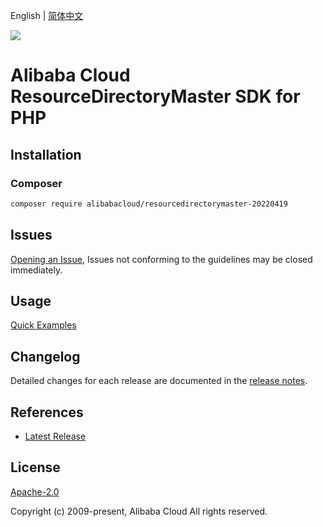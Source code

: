 English | [简体中文](README-CN.md)

![](https://aliyunsdk-pages.alicdn.com/icons/AlibabaCloud.svg)

# Alibaba Cloud ResourceDirectoryMaster SDK for PHP

## Installation

### Composer

```bash
composer require alibabacloud/resourcedirectorymaster-20220419
```

## Issues

[Opening an Issue](https://github.com/aliyun/alibabacloud-php-sdk/issues/new), Issues not conforming to the guidelines may be closed immediately.

## Usage

[Quick Examples](https://github.com/aliyun/alibabacloud-php-sdk/blob/master/docs/0-Examples-EN.md#quick-examples)

## Changelog

Detailed changes for each release are documented in the [release notes](./ChangeLog.txt).

## References

* [Latest Release](https://github.com/aliyun/alibabacloud-php-sdk/)

## License

[Apache-2.0](http://www.apache.org/licenses/LICENSE-2.0)

Copyright (c) 2009-present, Alibaba Cloud All rights reserved.
